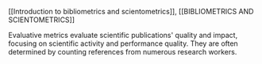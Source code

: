 [[Introduction to bibliometrics and scientometrics]], [[BIBLIOMETRICS AND SCIENTOMETRICS]]

Evaluative metrics evaluate scientific publications' quality and impact, focusing on scientific activity and performance quality. They are often determined by counting references from numerous research workers.
